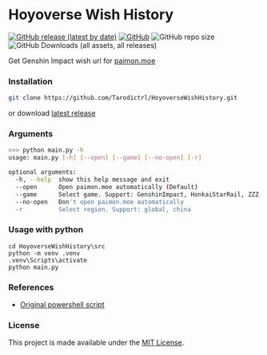 # Hoyoverse Wish History
[![GitHub release (latest by date)](https://img.shields.io/github/v/release/tarodictrl/GenshinWishHistory?style=flat-square)](https://github.com/tarodictrl/GenshinWishHistory/releases) [![GitHub](https://img.shields.io/github/license/tarodictrl/GenshinWishHistory?style=flat-square)](https://github.com/tarodictrl/GenshinWishHistory/blob/main/LICENSE) ![GitHub repo size](https://img.shields.io/github/repo-size/tarodictrl/GenshinWishHistory?style=flat-square&label=size) ![GitHub Downloads (all assets, all releases)](https://img.shields.io/github/downloads/tarodictrl/GenshinWishHistory/total?style=flat-square)

Get Genshin Impact wish url for [paimon.moe](https://paimon.moe)

### Installation
```bash
git clone https://github.com/Tarodictrl/HoyoverseWishHistory.git
```
or download [latest release](github.com/Tarodictrl/HoyoverseWishHistory/releases/latest)
### Arguments
```bash
>>> python main.py -h
usage: main.py [-h] [--open] [--game] [--no-open] [-r]

optional arguments:
  -h, --help  show this help message and exit
  --open      Open paimon.moe automatically (Default)
  --game      Select game. Support: GenshinImpact, HonkaiStarRail, ZZZ (Genshin Impact Default)
  --no-open   Don't open paimon.moe automatically
  -r          Select region. Support: global, china
```
### Usage with python
```
cd HoyoverseWishHistory\src
python -m venv .venv
.venv\Scripts\activate
python main.py
```
### References

- [Original powershell script](https://gist.github.com/MadeBaruna/1d75c1d37d19eca71591ec8a31178235/)

### License
This project is made available under the [MIT License](https://github.com/Tarodictrl/HoyoverseWishHistory/blob/main/LICENSE).
